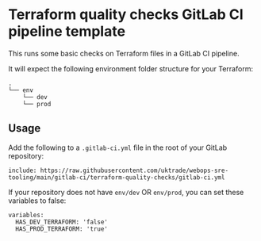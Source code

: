 # Terraform quality checks GitLab CI pipeline template

This runs some basic checks on Terraform files in a GitLab CI pipeline.

It will expect the following environment folder structure for your Terraform:

    .
    └── env
        └── dev
        └── prod

## Usage

Add the following to a `.gitlab-ci.yml` file in the root of your GitLab repository:

    include: https://raw.githubusercontent.com/uktrade/webops-sre-tooling/main/gitlab-ci/terraform-quality-checks/gitlab-ci.yml

If your repository does not have `env/dev` OR `env/prod`, you can set these variables to false:

    variables:
      HAS_DEV_TERRAFORM: 'false'
      HAS_PROD_TERRAFORM: 'true'
